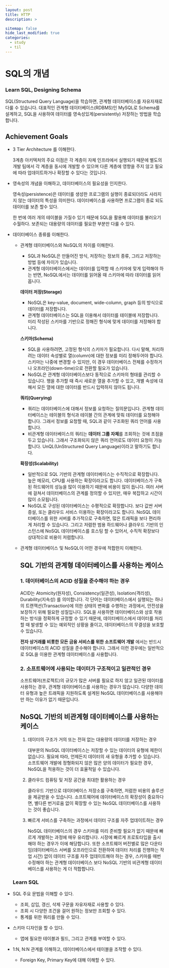 ```yaml
---
layout: post
title: HTTP
description: >

sitemap: false
hide_last_modified: true
categories:
  - study
  - til
---
```


# SQL의 개념

### **Learn SQL, Designing Schema**

SQL(Structured Query Language)을 학습하면, 관계형 데이터베이스를 자유자재로 다룰 수 있습니다. 대표적인 관계형 데이터베이스(RDBMS)인 MySQL로 Schema를 설계하고, SQL을 사용하여 데이터를 영속성있게(persistently) 저장하는 방법을 학습합니다.

## **Achievement Goals**

- 3 Tier Architecture 를 이해한다.

  3계층 아키텍처의 주요 이점은 각 계층이 자체 인프라에서 실행되기 때문에 별도의 개발 팀에서 각 계층을 동시에 개발할 수 있으며 다른 계층에 영향을 주지 않고 필요에 따라 업데이트하거나 확장할 수 있다는 것입니다.

- 영속성의 개념을 이해하고, 데이터베이스의 필요성을 인지한다.

  영속성(persistence)은 데이터를 생성한 프로그램의 실행이 종료되더라도 사라지지 않는 데이터의 특성을 의미한다. 데이터베이스를 사용하면 프로그램이 종료 되도 데이터를 보존 할수 있다.

  한 번에 여러 개의 테이블을 가질수 있기 때문에 SQL을 활용해 데이터를 불러오기 수월하다. 보존되는 대용량의 데이터를 필요한 부분만 다룰 수 있다.

- 데이터베이스 종류를 이해한다.

  - 관계형 데이터베이스와 NoSQL의 차이를 이해한다.

    - SQL과 NoSQL은 만들어진 방식, 저장하는 정보의 종류, 그리고 저장하는 방법 등에 차이가 있습니다.
    - 관계형 데이터베이스에서는 데이터를 입력할 때 스키마에 맞게 입력해야 하는 반면, NoSQL에서는 데이터를 읽어올 때 스키마에 따라 데이터를 읽어 옵니다.

    **데이터 저장(Storage)**

    - NoSQL은 key-value, document, wide-column, graph 등의 방식으로 데이터를 저장합니다.
    - 관계형 데이터베이스는 SQL을 이용해서 데이터를 테이블에 저장합니다. 미리 작성된 스키마를 기반으로 정해진 형식에 맞게 데이터를 저장해야 합니다.

    **스키마(Schema)**

    - SQL을 사용하려면, 고정된 형식의 스키마가 필요합니다. 다시 말해, 처리하려는 데이터 속성별로 열(column)에 대한 정보를 미리 정해두어야 합니다. 스키마는 나중에 변경할 수 있지만, 이 경우 데이터베이스 전체를 수정하거나 오프라인(down-time)으로 전환할 필요가 있습니다.
    - NoSQL은 관계형 데이터베이스보다 동적으로 스키마의 형태를 관리할 수 있습니다. 행을 추가할 때 즉시 새로운 열을 추가할 수 있고, 개별 속성에 대해서 모든 열에 대한 데이터를 반드시 입력하지 않아도 됩니다.

    **쿼리(Querying)**

    - 쿼리는 데이터베이스에 대해서 정보를 요청하는 질의문입니다. 관계형 데이터베이스는 테이블의 형식과 테이블 간의 관계에 맞춰 데이터를 요청해야 합니다. 그래서 정보를 요청할 때, SQL과 같이 구조화된 쿼리 언어를 사용합니다.
    - 비관계형 데이터베이스의 쿼리는 **데이터 그룹 자체**를 조회하는 것에 초점을 두고 있습니다. 그래서 구조화되지 않은 쿼리 언어로도 데이터 요청이 가능합니다. UnQL(UnStructured Query Language)이라고 말하기도 합니다.

    **확장성(Scalability)**

    - 일반적으로 SQL 기반의 관계형 데이터베이스는 수직적으로 확장합니다. 높은 메모리, CPU를 사용하는 확장이라고도 합니다. 데이터베이스가 구축된 하드웨어의 성능을 많이 이용하기 때문에 비용이 많이 듭니다. 여러 서버에 걸쳐서 데이터베이스의 관계를 정의할 수 있지만, 매우 복잡하고 시간이 많이 소모됩니다.
    - NoSQL로 구성된 데이터베이스는 수평적으로 확장합니다. 보다 값싼 서버 증설, 또는 클라우드 서비스 이용하는 확장이라고도 합니다. NoSQL 데이터베이스를 위한 서버를 추가적으로 구축하면, 많은 트래픽을 보다 편리하게 처리할 수 있습니다. 그리고 저렴한 범용 하드웨어나 클라우드 기반의 인스턴스에 NoSQL 데이터베이스를 호스팅 할 수 있어서, 수직적 확장보다 상대적으로 비용이 저렴합니다.

  - 관계형 데이터베이스 및 NoSQL이 어떤 경우에 적합한지 이해한다.

    ## **SQL 기반의 관계형 데이터베이스를 사용하는 케이스**

    ### **1. 데이터베이스의 ACID 성질을 준수해야 하는 경우**

    ACID는 Atomicity(원자성), Consistency(일관성), Isolation(격리성), Durability(지속성) 를 의미합니다. 각 단어는 데이터베이스에서 실행되는 하나의 트랜잭션(Transaction)에 의한 상태의 변화를 수행하는 과정에서, 안전성을 보장하기 위해 필요한 성질입니다. SQL을 사용하면 데이터베이스와 상호 작용하는 방식을 정확하게 규정할 수 있기 때문에, 데이터베이스에서 데이터를 처리할 때 발생할 수 있는 예외적인 상황을 줄이고, 데이터베이스의 무결성을 보호할 수 있습니다.

    **전자 상거래를 비롯한 모든 금융 서비스를 위한 소프트웨어 개발** 에서는 반드시 데이터베이스의 ACID 성질을 준수해야 합니다. 그래서 이런 경우에는 일반적으로 SQL을 이용한 관계형 데이터베이스를 사용합니다.

    ### **2. 소프트웨어에 사용되는 데이터가 구조적이고 일관적인 경우**

    소프트웨어(프로젝트)의 규모가 많은 서버를 필요로 하지 않고 일관된 데이터를 사용하는 경우, 관계형 데이터베이스를 사용하는 경우가 많습니다. 다양한 데이터 유형과 높은 트래픽을 지원하도록 설계된 NoSQL 데이터베이스를 사용해야만 하는 이유가 없기 때문입니다.

    ## **NoSQL 기반의 비관계형 데이터베이스를 사용하는 케이스**

    1. 데이터의 구조가 거의 또는 전혀 없는 대용량의 데이터를 저장하는 경우

       대부분의 NoSQL 데이터베이스는 저장할 수 있는 데이터의 유형에 제한이 없습니다. 필요에 따라, 언제든지 데이터의 새 유형을 추가할 수 있습니다. 소프트웨어 개발에 정형화되지 않은 많은 양의 데이터가 필요한 경우, NoSQL을 적용하는 것이 더 효율적일 수 있습니다.

    2. 클라우드 컴퓨팅 및 저장 공간을 최대한 활용하는 경우

       클라우드 기반으로 데이터베이스 저장소를 구축하면, 저렴한 비용의 솔루션을 제공받을 수 있습니다. 소프트웨어에 데이터베이스의 확장성이 중요하다면, 별다른 번거로움 없이 확장할 수 있는 NoSQL 데이터베이스를 사용하는 것이 좋습니다.

    3. 빠르게 서비스를 구축하는 과정에서 데이터 구조를 자주 업데이트하는 경우

       NoSQL 데이터베이스의 경우 스키마를 미리 준비할 필요가 없기 때문에 빠르게 개발하는 과정에 매우 유리합니다. 시장에 빠르게 프로토타입을 출시해야 하는 경우가 이에 해당합니다. 또한 소프트웨어 버전별로 많은 다운타임(데이터베이스 서버를 오프라인으로 전환하여 데이터 처리를 진행하는 작업 시간) 없이 데이터 구조를 자주 업데이트해야 하는 경우, 스키마를 매번 수정해야 하는 관계형 데이터베이스 보다 NoSQL 기반의 비관계형 데이터베이스를 사용하는 게 더 적합합니다.

  ### **Learn SQL**

- SQL 주요 문법을 이해할 수 있다.
  - 조회, 삽입, 갱신, 삭제 구문을 자유자재로 사용할 수 있다.
  - 조회 시 다양한 조건을 걸어 원하는 정보만 조회할 수 있다.
  - 통계를 위한 쿼리를 만들 수 있다.
- 스키마 디자인을 할 수 있다.
  - 앱에 필요한 테이블과 필드, 그리고 관계를 부여할 수 있다.
- 1:N, N:N 관계를 이해하고, 데이터베이스에서 테이블을 조작할 수 있다.
  - Foreign Key, Primary Key에 대해 이해할 수 있다.
